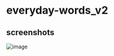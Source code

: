 # everyday-words_v2

## screenshots

![image](
      https://github.com/sysun8340/everyday-words_v2/blob/master/everyday-words_v2.gif
    )
